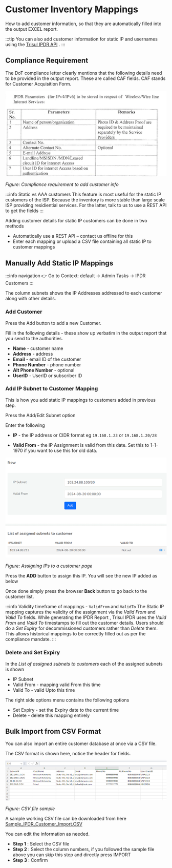 # Customer Inventory Mappings

How to add customer information, so that they are automatically filled into the output EXCEL report. 

:::tip
You can also add customer information for static IP and usernames using the [Trisul IPDR API](api) . 
:::



## Compliance Requirement

The DoT compliance letter clearly mentions that the following details need to be provided in the output report.  These are called CAF fields. CAF stands for Customer Acquisition Form. 

![caf_fields](images/letter-caf.png)

*Figure: Compliance requirement to add customer info* 


:::info  Static vs AAA customers
This feature is most useful for the static IP customers of the ISP. Because the inventory is more stable than large scale ISP providing residiential services. For the latter, talk to us to use a REST API to get the fields
:::

Adding customer details for static IP customers can be done in two methods

- Automatically use a REST API – contact us offline for this
- Enter each mapping or upload a CSV file containing all static IP to customer mappings

## Manually Add Static IP Mappings 

:::info navigation
:point_right: Go to Context: default &rarr; Admin Tasks &rarr; IPDR Customers
:::

The column subnets shows the IP Addresses addressed to each customer along with other details.

### Add Customer

Press the Add button to add a new Customer.

Fill in the following details - these show up verbatim in the output report that you send to the authorities. 
* **Name** - customer name
* **Address** - address
* **Email** - email ID of the customer
* **Phone Number** - phone number
* **Alt Phone Number** - optional 
* **UserID** - UserID or subscriber ID 

### Add IP Subnet to Customer Mapping

This is how you add static IP mappings to customers added in previous step.

Press the Add/Edit Subnet option


Enter the following 

* **IP** - the IP address or CIDR format eg `19.168.1.23` or `19.168.1.20/28` 
- **Valid From** - the IP Assignment is valid from this date. Set this to 1-1-1970 if you want to use this for old data.

![](images/addipmap.png)

*Figure: Assigning IPs to a customer page* 


Press the **ADD** button to assign this IP. You will see the new IP added as below

Once done simply press the browser **Back** button to go back to the customer list.


:::info Validity timeframe of mappings - `ValidFrom` and `ValidTo` 
The Static IP mapping captures the validity of the assignment via the *Valid From* and *Valid To* fields. While generating the IPDR Report , Trisul IPDR uses the *Valid From* and *Valid To* timestamps to fill out the customer details. Users should do a *Set Expiry* for decommissioned customers rather than *Delete* them. This allows historical mappings to be correctly filled out as per the compliance mandate. 
:::

### Delete and Set Expiry

In the *List of assigned subnets to customers*  each of the assigned subnets is shown
* IP Subnet 
* Valid From - mapping valid From this time
* Valid To - valid Upto this time 

The right side options menu contains the following options 
* Set Expiry - set the Expiry date to the current time
* Delete - delete this mapping entirely


## Bulk Import from CSV Format

You can also import an entire customer database at once via a CSV file. 

The CSV format is shown here, notice the header for fields. 

![](images/ipdr-csv-format.png) 

*Figure: CSV file sample* 

A sample working CSV file can be downloaded from here [Sample_IPDR_Customer_Import.CSV](/data/SAMPLE_IPDR_CUSTOMER_SUBNET_MAPPINGS.csv) 

You can edit the information as needed.

- **Step 1** : Select the CSV file
- **Step 2** : Select the column numbers, if you followed the sample file above you can skip this step and directly press IMPORT
- **Step 3** : Confirm

